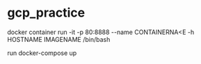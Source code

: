 # gcp_practice

docker container run -it -p 80:8888 --name CONTAINERNA<E -h HOSTNAME IMAGENAME  /bin/bash

run 
docker-compose up 
